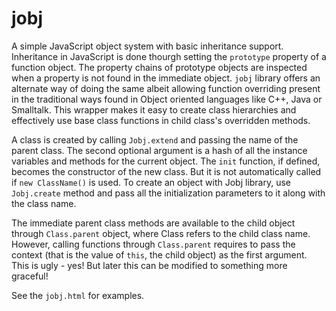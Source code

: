 jobj
====

A simple JavaScript object system with basic inheritance support. Inheritance in JavaScript is done thourgh setting the `prototype` property of a function object. The property chains of prototype objects are inspected when a property is not found in the immediate object. `jobj` library offers an alternate way of doing the same albeit allowing function overriding present in the traditional ways found in Object oriented languages like C++, Java or Smalltalk. This wrapper makes it easy to create class hierarchies and effectively use base class functions in child class's overridden methods. 

A class is created by calling `Jobj.extend` and passing the name of the parent class. The second optional argument is a hash of all the instance variables and methods for the current object. The `init` function, if defined, becomes the constructor of the new class. But it is not automatically called if `new ClassName()` is used. To create an object with Jobj library, use `Jobj.create` method and pass all the initialization parameters to it along with the class name. 

The immediate parent class methods are available to the child object through `Class.parent` object, where Class refers to the child class name. However, calling functions through `Class.parent` requires to pass the context (that is the value of `this`, the child object) as the first argument. This is ugly - yes! But later this can be modified to something more graceful!

See the `jobj.html` for examples.
